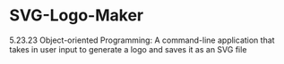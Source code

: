 # SVG-Logo-Maker
5.23.23 Object-oriented Programming: A  command-line application that takes in user input to generate a logo and saves it as an SVG file
